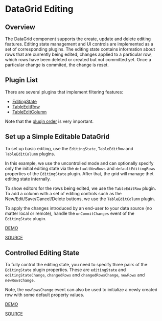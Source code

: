 # DataGrid Editing

## Overview

The DataGrid component supports the create, update and delete editing features. Editing state management and UI controls are implemented as a set of corresponding plugins. The editing state contains information about rows that are currently being edited, changes applied to a particular row, which rows have been deleted or created but not committed yet. Once a particular change is commited, the change is reset.

## Plugin List

There are several plugins that implement filtering features:
- [EditingState](../reference/editing-state.md)
- [TableEditRow](../reference/table-edit-row.md)
- [TableEditColumn](../reference/table-edit-column.md)

Note that the [plugin order](../README.md#plugin-order) is very important.

## Set up a Simple Editable DataGrid

To set up basic editing, use the `EditingState`, `TableEditRow` and `TableEditColumn` plugins.

In this example, we use the uncontrolled mode and can optionally specify only the initial editing state via the `defaultNewRows` and `defaultEditingRows` properties of the `EditingState` plugin. After that, the grid will manage thet editing state internally.

To show editors for the rows being edited, we use the `TableEditRow` plugin. To add a column with a set of editing controls such as the New/Edit/Save/Cancel/Delete buttons, we use the `TableEditColumn` plugin.

To apply the changes introduced by an end-user to your data source (no matter local or remote), handle the `onCommitChanges` event of the `EditingState` plugin.

[DEMO](http://devexpress.github.io/devextreme-reactive/react/datagrid/demos/#/editing/edit-row)

[SOURCE](https://github.com/DevExpress/devextreme-reactive/tree/master/packages/dx-react-demos/src/bootstrap3/editing/edit-row.jsx)

## Controlled Editing State

To fully control the editing state, you need to specify three pairs of the `EditingState` plugin properties. These are `editingState` and `editingStateChange`, `changedRows` and `changedRowsChange`, `newRows` and `newRowsChange`.

Note, the `newRowsChange` event can also be used to initialize a newly created row with some default property values.

[DEMO](http://devexpress.github.io/devextreme-reactive/react/datagrid/demos/#/editing/edit-row-controlled)

[SOURCE](https://github.com/DevExpress/devextreme-reactive/tree/master/packages/dx-react-demos/src/bootstrap3/editing/edit-row-controlled.jsx)


